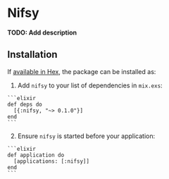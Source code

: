 # Nifsy

**TODO: Add description**

## Installation

If [available in Hex](https://hex.pm/docs/publish), the package can be installed as:

  1. Add `nifsy` to your list of dependencies in `mix.exs`:

    ```elixir
    def deps do
      [{:nifsy, "~> 0.1.0"}]
    end
    ```

  2. Ensure `nifsy` is started before your application:

    ```elixir
    def application do
      [applications: [:nifsy]]
    end
    ```
